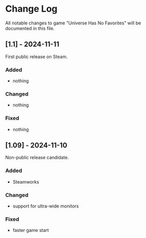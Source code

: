 # Change Log
All notable changes to game "Universe Has No Favorites" will be documented in this file.


## [1.1] - 2024-11-11
  
First public release on Steam.
 
### Added

- nothing

### Changed
  
- nothing
 
### Fixed
 
- nothing


## [1.09] - 2024-11-10
  
Non-public release candidate.
 
### Added

- Steamworks

### Changed
  
- support for ultra-wide monitors
 
### Fixed
 
- faster game start
